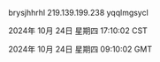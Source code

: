 brysjhhrhl 219.139.199.238 yqqlmgsycl

2024年 10月 24日 星期四 17:10:02 CST

2024年 10月 24日 星期四 09:10:02 GMT

